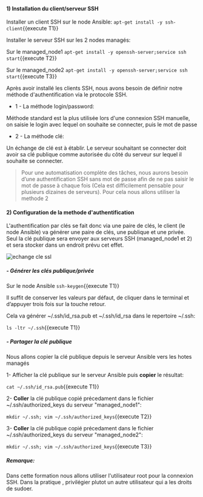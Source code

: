 
#### 1) Installation du client/serveur SSH

Installer un client SSH sur le node Ansible:
`apt-get install -y ssh-client`{{execute T1}}

Installer le serveur SSH sur les 2 nodes managés:

Sur le managed_node1 `apt-get install -y openssh-server;service ssh start`{{execute T2}}

Sur le managed_node2 `apt-get install -y openssh-server;service ssh start`{{execute T3}}


Après avoir installé les clients SSH, nous avons besoin de définir notre méthode d'authentification via le protocole SSH.

- 1 - La méthode login/password:

Méthode standard est la plus utilisée lors d'une connexion SSH manuelle, on saisie le login avec lequel on souhaite se connecter, puis le mot de passe

- 2 - La méthode clé:

Un échange de clé est à établir. Le serveur souhaitant se connecter doit avoir sa clé publique comme autorisée du côté du serveur sur lequel il souhaite se connecter.

> Pour une automatisation complète des tâches, nous aurons besoin d’une authentification SSH sans mot de passe afin de ne pas saisir le mot de passe à chaque fois (Cela est difficilement pensable pour plusieurs dizaines de serveurs). Pour cela nous allons utiliser la methode 2


#### 2) Configuration de la methode d'authentification

L'authentification par clés se fait donc via une paire de clés, le client (le node Ansible) va générer une paire de clés, une publique et une privée. Seul la clé publique sera envoyer aux serveurs SSH (managed_node1 et 2) et sera stocker dans un endroit prévu cet effet.

![echange cle ssl](/samiasamia/scenarios/ansible_training_part1/assets/crypto-images-schemaclepublique.gif)


##### - Générer les clés publique/privée

Sur le node Ansible `ssh-keygen`{{execute T1}}

Il suffit de conserver les valeurs par défaut, de cliquer dans le terminal et d’appuyer trois fois sur la touche retour.

Cela va générer  ~/.ssh/id_rsa.pub et ~/.ssh/id_rsa dans le repertoire ~/.ssh:
 
`ls -ltr ~/.ssh`{{execute T1}}

##### - Partager la clé  publique

Nous allons copier la clé publique depuis le serveur Ansible vers les hotes managés 

1- Afficher la clé publique sur le serveur Ansible puis **copier** le résultat:

`cat ~/.ssh/id_rsa.pub`{{execute T1}}

2- **Coller** la clé publique copié précedament dans le fichier ~/.ssh/authorized_keys du serveur "managed_node1":

`mkdir ~/.ssh; vim ~/.ssh/authorized_keys`{{execute T2}}

3- **Coller** la clé publique copié précedament dans le fichier ~/.ssh/authorized_keys du serveur "managed_node2":

`mkdir ~/.ssh; vim ~/.ssh/authorized_keys`{{execute T3}}


##### *Remarque:*

Dans cette formation nous allons utiliser l'utilisateur root pour la connexion SSH. Dans la pratique , privilégier plutot un autre utilisateur qui a les droits de sudoer.
